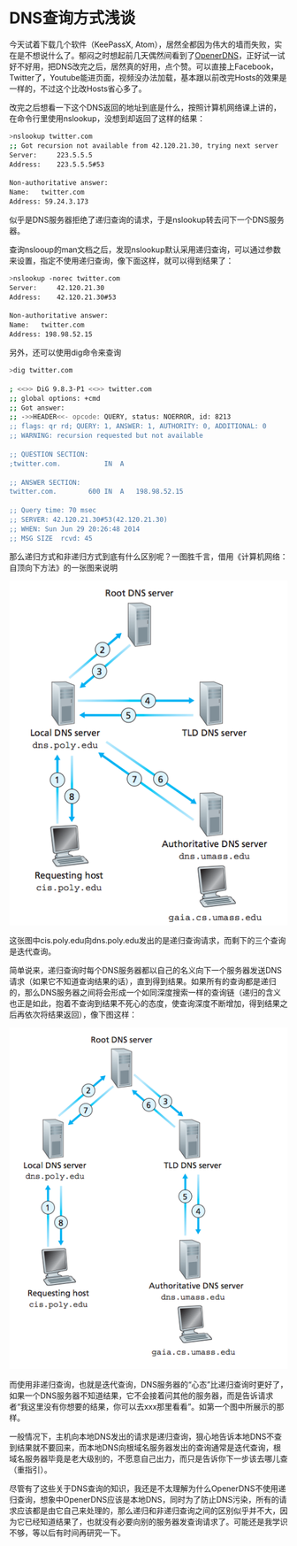 DNS查询方式浅谈
===============


今天试着下载几个软件（KeePassX, Atom），居然全都因为伟大的墙而失败，实在是不想说什么了。郁闷之时想起前几天偶然间看到了[OpenerDNS](https://code.google.com/p/openerdns/)，正好试一试好不好用，把DNS改完之后，居然真的好用，点个赞。可以直接上Facebook，Twitter了，Youtube能进页面，视频没办法加载，基本跟以前改完Hosts的效果是一样的，不过这个比改Hosts省心多了。

改完之后想看一下这个DNS返回的地址到底是什么，按照计算机网络课上讲的，在命令行里使用nslookup，没想到却返回了这样的结果：

```bash
>nslookup twitter.com
;; Got recursion not available from 42.120.21.30, trying next server
Server:     223.5.5.5
Address:    223.5.5.5#53

Non-authoritative answer:
Name:   twitter.com
Address: 59.24.3.173
```

似乎是DNS服务器拒绝了递归查询的请求，于是nslookup转去问下一个DNS服务器。

查询nslooup的man文档之后，发现nslookup默认采用递归查询，可以通过参数来设置，指定不使用递归查询，像下面这样，就可以得到结果了：

```bash
>nslookup -norec twitter.com
Server:     42.120.21.30
Address:    42.120.21.30#53

Non-authoritative answer:
Name:   twitter.com
Address: 198.98.52.15
```

另外，还可以使用dig命令来查询

```bash
>dig twitter.com

; <<>> DiG 9.8.3-P1 <<>> twitter.com
;; global options: +cmd
;; Got answer:
;; ->>HEADER<<- opcode: QUERY, status: NOERROR, id: 8213
;; flags: qr rd; QUERY: 1, ANSWER: 1, AUTHORITY: 0, ADDITIONAL: 0
;; WARNING: recursion requested but not available

;; QUESTION SECTION:
;twitter.com.           IN  A

;; ANSWER SECTION:
twitter.com.        600 IN  A   198.98.52.15

;; Query time: 70 msec
;; SERVER: 42.120.21.30#53(42.120.21.30)
;; WHEN: Sun Jun 29 20:26:48 2014
;; MSG SIZE  rcvd: 45
```

那么递归方式和非递归方式到底有什么区别呢？一图胜千言，借用《计算机网络：自顶向下方法》的一张图来说明

![DNS_Query](../img/dns-query/dns-query.png)

这张图中cis.poly.edu向dns.poly.edu发出的是递归查询请求，而剩下的三个查询是迭代查询。

简单说来，递归查询时每个DNS服务器都以自己的名义向下一个服务器发送DNS请求（如果它不知道查询结果的话），直到得到结果。如果所有的查询都是递归的，那么DNS服务器之间将会形成一个如同深度搜索一样的查询链（递归的含义也正是如此，抱着不查询到结果不死心的态度，使查询深度不断增加，得到结果之后再依次将结果返回），像下图这样：

![DNS Recursive](../img/dns-query/dns-recursive-query.png)


而使用非递归查询，也就是迭代查询，DNS服务器的“心态”比递归查询时更好了，如果一个DNS服务器不知道结果，它不会接着问其他的服务器，而是告诉请求者“我这里没有你想要的结果，你可以去xxx那里看看”。如第一个图中所展示的那样。

一般情况下，主机向本地DNS发出的请求是递归查询，狠心地告诉本地DNS不查到结果就不要回来，而本地DNS向根域名服务器发出的查询通常是迭代查询，根域名服务器毕竟是老大级别的，不愿意自己出力，而只是告诉你下一步该去哪儿查（重指引）。

尽管有了这些关于DNS查询的知识，我还是不太理解为什么OpenerDNS不使用递归查询，想象中OpenerDNS应该是本地DNS，同时为了防止DNS污染，所有的请求应该都是由它自己来处理的，那么递归和非递归查询之间的区别似乎并不大，因为它已经知道结果了，也就没有必要向别的服务器发查询请求了。可能还是我学识不够，等以后有时间再研究一下。



